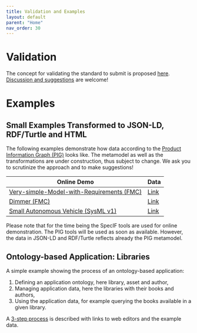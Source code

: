 ```yaml
---
title: Validation and Examples
layout: default
parent: "Home"
nav_order: 30
---
```


# Validation

The concept for validating the standard to submit is proposed [here](./process/). [Discussion and suggestions](https://github.com/GfSE/CASCaDE-Pages/discussions/5) are welcome!


# Examples

## Small Examples Transformed to JSON-LD, RDF/Turtle and HTML

The following examples demonstrate how data according to the [Product Information Graph (PIG)](../results/Latest%20Metamodel/) looks like. The metamodel as well as the transformations are under construction, thus subject to change. We ask you to scrutinize the approach and to make suggestions!

| Online Demo | Data |
| --- | --- |
| [Very-simple-Model-with-Requirements (FMC)](https://specif.de/apps/edit#import=../examples/v1.2/09_Very-Simple-Model-FMC-with-Requirements.specif.zip) | [Link](https://github.com/GfSE/CASCaDE-Verification-and-Validation/tree/main/Very-simple-Model-with-Requirements%20%5BFMC%20-%20SpecIF%5D) |
| [Dimmer (FMC)](https://specif.de/apps/edit#import=../examples/Dimmer.specifz) | [Link](https://github.com/GfSE/CASCaDE-Verification-and-Validation/tree/main/Dimmer%20%5BFMC%5D) |
| [Small Autonomous Vehicle (SysML v1)](https://specif.de/apps/edit#import=../examples/Small%20Autonomous%20Vehicle.specif.zip) | [Link](https://github.com/GfSE/CASCaDE-Verification-and-Validation/tree/main/SmAV%20%5BSysML%20v1%20-%20Cameo%5D) |

Please note that for the time being the SpecIF tools are used for online demonstration. The PIG tools will be used as soon as available. However, the data in JSON-LD and RDF/Turtle reflects already the PIG metamodel. 


## Ontology-based Application: Libraries

A simple example showing the process of an ontology-based application:
1. Defining an application ontology, here library, asset and author,
2. Managing application data, here the libraries with their books and authors, 
3. Using the application data, for example querying the books available in a given library.

A [3-step process](../examples/libraries/index.html) is described with links to web editors and the example data.